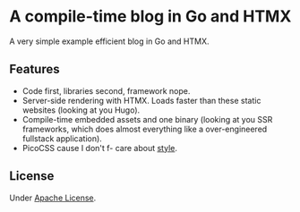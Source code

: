 # A compile-time blog in Go and HTMX

A very simple example efficient blog in Go and HTMX.

## Features

- Code first, libraries second, framework nope.
- Server-side rendering with HTMX. Loads faster than these static websites (looking at you Hugo).
- Compile-time embedded assets and one binary (looking at you SSR frameworks, which does almost everything like a over-engineered fullstack application).
- PicoCSS cause I don't f- care about [style](https://motherfuckingwebsite.com).

## License

Under [Apache License](./LICENSE).
